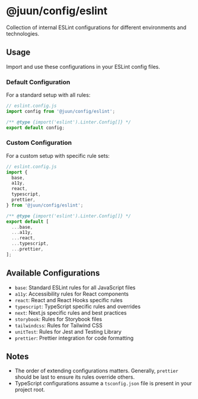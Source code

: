 # @juun/config/eslint

Collection of internal ESLint configurations for different environments and technologies.

## Usage

Import and use these configurations in your ESLint config files.

### Default Configuration

For a standard setup with all rules:

```js
// eslint.config.js
import config from '@juun/config/eslint';

/** @type {import('eslint').Linter.Config[]} */
export default config;
```

### Custom Configuration

For a custom setup with specific rule sets:

```js
// eslint.config.js
import {
  base,
  a11y,
  react,
  typescript,
  prettier,
} from '@juun/config/eslint';

/** @type {import('eslint').Linter.Config[]} */
export default [
  ...base,
  ...a11y,
  ...react,
  ...typescript,
  ...prettier,
];
```

## Available Configurations

- `base`: Standard ESLint rules for all JavaScript files
- `a11y`: Accessibility rules for React components
- `react`: React and React Hooks specific rules
- `typescript`: TypeScript specific rules and overrides
- `next`: Next.js specific rules and best practices
- `storybook`: Rules for Storybook files
- `tailwindcss`: Rules for Tailwind CSS
- `unitTest`: Rules for Jest and Testing Library
- `prettier`: Prettier integration for code formatting

## Notes

- The order of extending configurations matters. Generally, `prettier` should be last to ensure its rules override others.
- TypeScript configurations assume a `tsconfig.json` file is present in your project root.